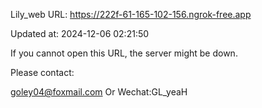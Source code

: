 Lily_web URL: https://222f-61-165-102-156.ngrok-free.app

Updated at: 2024-12-06 02:21:50

If you cannot open this URL, the server might be down.

Please contact: 

goley04@foxmail.com Or Wechat:GL_yeaH
